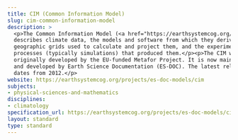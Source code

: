 ```yaml
---
title: CIM (Common Information Model)
slug: cim-common-information-model
description: >
  <p>The Common Information Model (<a href="https://earthsystemcog.org/projects/es-doc-models/cim">CIM</a>)
  describes climate data, the models and software from which they derive, the
  geographic grids used to calculate and project them, and the experimental
  processes (typically simulations) that produced them.</p><p>The CIM was
  originally developed by the EU-funded Metafor Project. It is now maintained
  and developed by Earth Science Documentation (ES-DOC). The latest release
  dates from 2012.</p>
website: https://earthsystemcog.org/projects/es-doc-models/cim
subjects:
- physical-sciences-and-mathematics
disciplines:
- climatology
specification_url: https://earthsystemcog.org/projects/es-doc-models/cim_versions
layout: standard
type: standard
---
```


